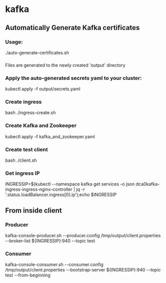 # kafka


## Automatically Generate Kafka certificates
### Usage:
./auto-generate-certificates.sh
###
Files are generated to the newly created 'output' directory

### Apply the auto-generated secrets yaml to your cluster:
kubectl apply -f output/secrets.yaml

### Create ingress
bash ./ingress-create.sh

### Create Kafka and Zookeeper
kubectl apply -f kafka_and_zookeeper.yaml

### Create test client
bash ./client.sh

### Get ingress IP
INGRESSIP=$(kubectl --namespace kafka get services -o json dca0kafka-ingress-ingress-nginx-controller | jq -r '.status.loadBalancer.ingress[0].ip');echo $INGRESSIP

## From inside client
### Producer
kafka-console-producer.sh --producer.config /tmp/output/client.properties --broker-list ${INGRESSIP}:940 --topic test
### Consumer
kafka-console-consumer.sh --consumer.config /tmp/output/client.properties --bootstrap-server ${INGRESSIP}:940 --topic test --from-beginning

